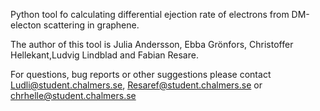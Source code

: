 Python tool fo calculating differential ejection rate of electrons from DM-electon scattering in graphene.



The author of this tool is Julia Andersson, Ebba Grönfors, Christoffer Hellekant,Ludvig Lindblad and Fabian Resare.

For questions, bug reports or other suggestions please contact Ludli@student.chalmers.se, Resaref@student.chalmers.se 
or chrhelle@student.chalmers.se
 
